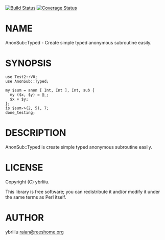 [![Build Status](https://circleci.com/gh/ybrliiu/p5-Sub-Anon-Typed.svg)](https://circleci.com/gh/ybrliiu/p5-Sub-Anon-Typed) [![Coverage Status](http://codecov.io/github/ybrliiu/p5-Sub-Anon-Typed/coverage.svg?branch=master)](https://codecov.io/github/ybrliiu/p5-Sub-Anon-Typed?branch=master)
# NAME

AnonSub::Typed - Create simple typed anonymous subroutine easily.

# SYNOPSIS

    use Test2::V0;
    use AnonSub::Typed;

    my $sum = anon [ Int, Int ], Int, sub {
      my ($x, $y) = @_;
      $x + $y;
    };
    is $sum->(2, 5), 7;
    done_testing;

# DESCRIPTION

AnonSub::Typed is create simple typed anonymous subroutine easily.

# LICENSE

Copyright (C) ybrliiu.

This library is free software; you can redistribute it and/or modify
it under the same terms as Perl itself.

# AUTHOR

ybrliiu <raian@reeshome.org>
